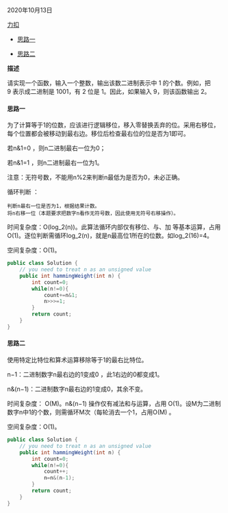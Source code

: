 2020年10月13日

[力扣](https://leetcode-cn.com/problems/er-jin-zhi-zhong-1de-ge-shu-lcof/)

- [思路一](#思路一)

- [思路二](#思路二)

**描述**

请实现一个函数，输入一个整数，输出该数二进制表示中 1 的个数。例如，把 9 表示成二进制是 1001，有 2 位是 1。因此，如果输入 9，则该函数输出 2。

#### 思路一

为了计算等于1的位数，应该进行逻辑移位，移入零替换丢弃的位。采用右移位，每个位置都会被移动到最右边。移位后检查最右位的位是否为1即可。

若n&1=0 ，则n二进制最右一位为0；

若n&1=1 ，则n二进制最右一位为1。

注意：无符号数，不能用n%2来判断n最低为是否为0，未必正确。

循环判断 ：

```
判断n最右一位是否为1，根据结果计数。
将n右移一位（本题要求把数字n看作无符号数，因此使用无符号右移操作）。
```

时间复杂度：O(log_2(n))。此算法循环内部仅有移位、与、加 等基本运算，占用 O(1)。逐位判断需循环log_2(n)，就是n最高位1所在的位数。如log_2(16)=4。

空间复杂度：O(1)。

```java
public class Solution {
    // you need to treat n as an unsigned value
    public int hammingWeight(int n) {
        int count=0;
        while(n!=0){
            count+=n&1;
            n>>>=1;
        }
        return count;
    }
}

```

#### 思路二

使用特定比特位和算术运算移除等于1的最右比特位。

n−1：二进制数字n最右边的1变成0 ，此1右边的0都变成1。

n&(n−1)：二进制数字n最右边的1变成0，其余不变。

时间复杂度： O(M)。n&(n−1) 操作仅有减法和与运算，占用 O(1)。设M为二进制数字n中1的个数，则需循环M次（每轮消去一个1，占用O(M) 。

空间复杂度：O(1)。

```java
public class Solution {
    // you need to treat n as an unsigned value
    public int hammingWeight(int n) {
        int count=0;
        while(n!=0){
            count++;
            n=n&(n-1);
        }
        return count; 
    }
}
```
